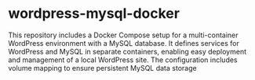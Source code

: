 # wordpress-mysql-docker
This repository includes a Docker Compose setup for a multi-container WordPress environment with a MySQL database. It defines services for WordPress and MySQL in separate containers, enabling easy deployment and management of a local WordPress site. The configuration includes volume mapping to ensure persistent MySQL data storage
